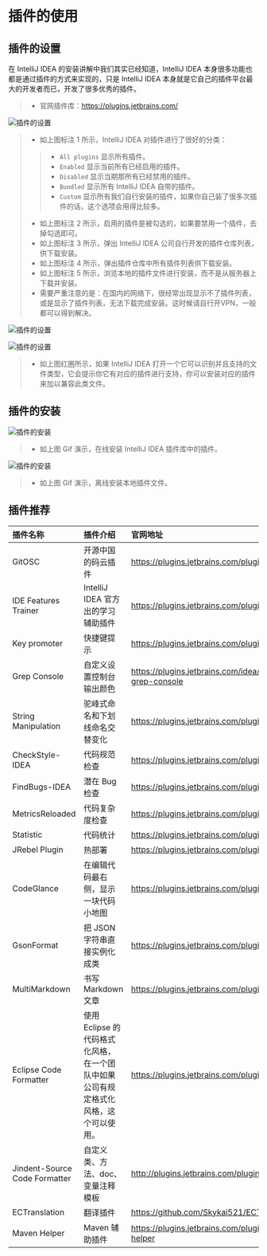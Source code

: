 # 插件的使用

## 插件的设置

在 IntelliJ IDEA 的安装讲解中我们其实已经知道，IntelliJ IDEA 本身很多功能也都是通过插件的方式来实现的，只是 IntelliJ IDEA 本身就是它自己的插件平台最大的开发者而已，开发了很多优秀的插件。 

> * 官网插件库：<https://plugins.jetbrains.com/>

![插件的设置](images/xx-a-plugins-settings-1.jpg)

> * 如上图标注 1 所示，IntelliJ IDEA 对插件进行了很好的分类：
>
>> * `All plugins` 显示所有插件。 
>> * `Enabled` 显示当前所有已经启用的插件。
>> * `Disabled` 显示当期那所有已经禁用的插件。
>> * `Bundled` 显示所有 IntelliJ IDEA 自带的插件。
>> * `Custom` 显示所有我们自行安装的插件，如果你自己装了很多次插件的话，这个选项会用得比较多。
> * 如上图标注 2 所示，启用的插件是被勾选的，如果要禁用一个插件，去掉勾选即可。
> * 如上图标注 3 所示，弹出 IntelliJ IDEA 公司自行开发的插件仓库列表，供下载安装。
> * 如上图标注 4 所示，弹出插件仓库中所有插件列表供下载安装。
> * 如上图标注 5 所示，浏览本地的插件文件进行安装，而不是从服务器上下载并安装。
> * 需要严重注意的是：在国内的网络下，很经常出现显示不了插件列表，或是显示了插件列表，无法下载完成安装。这时候请自行开VPN，一般都可以得到解决。

![插件的设置](images/xx-a-plugins-settings-2.jpg)

![插件的设置](images/xx-a-plugins-settings-3.jpg)

> * 如上图红圈所示，如果 IntelliJ IDEA 打开一个它可以识别并且支持的文件类型，它会提示你它有对应的插件进行支持，你可以安装对应的插件来加以兼容此类文件。

## 插件的安装

![插件的安装](images/xx-b-plugins-install-1.gif)

> * 如上图 Gif 演示，在线安装 IntelliJ IDEA 插件库中的插件。

![插件的安装](images/xx-b-plugins-install-2.gif)

> * 如上图 Gif 演示，离线安装本地插件文件。

## 插件推荐

|插件名称    |插件介绍      |官网地址        |
|:-----------------|:----------|:--------------|
|GitOSC|开源中国的码云插件|<https://plugins.jetbrains.com/plugin/8383-gitosc>|
|IDE Features Trainer|IntelliJ IDEA 官方出的学习辅助插件|<https://plugins.jetbrains.com/plugin/8554?pr=idea>|
|Key promoter|快捷键提示|<https://plugins.jetbrains.com/plugin/4455?pr=idea>|
|Grep Console|自定义设置控制台输出颜色|<https://plugins.jetbrains.com/idea/plugin/7125-grep-console>|
|String Manipulation|驼峰式命名和下划线命名交替变化|<https://plugins.jetbrains.com/plugin/2162?pr=idea>|
|CheckStyle-IDEA|代码规范检查|<https://plugins.jetbrains.com/plugin/1065?pr=idea>|
|FindBugs-IDEA|潜在 Bug 检查|<https://plugins.jetbrains.com/plugin/3847?pr=idea>|
|MetricsReloaded|代码复杂度检查|<https://plugins.jetbrains.com/plugin/93?pr=idea>|
|Statistic|代码统计|<https://plugins.jetbrains.com/plugin/4509?pr=idea>|
|JRebel Plugin|热部署|<https://plugins.jetbrains.com/plugin/?id=4441>|
|CodeGlance|在编辑代码最右侧，显示一块代码小地图|<https://plugins.jetbrains.com/plugin/7275?pr=idea>|
|GsonFormat|把 JSON 字符串直接实例化成类|<https://plugins.jetbrains.com/plugin/7654?pr=idea>|
|MultiMarkdown|书写 Markdown 文章|<https://plugins.jetbrains.com/plugin/7896?pr=idea>|
|Eclipse Code Formatter|使用 Eclipse 的代码格式化风格，在一个团队中如果公司有规定格式化风格，这个可以使用。|<https://plugins.jetbrains.com/plugin/6546?pr=idea>|
|Jindent-Source Code Formatter|自定义类、方法、doc、变量注释模板|<http://plugins.jetbrains.com/plugin/2170?pr=idea>|
|ECTranslation|翻译插件|<https://github.com/Skykai521/ECTranslation/releases>|
|Maven Helper|Maven 辅助插件|<https://plugins.jetbrains.com/plugin/7179-maven-helper>|


